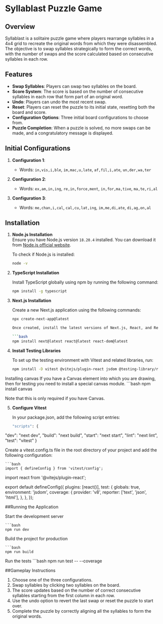 # Syllablast Puzzle Game

## Overview

Syllablast is a solitaire puzzle game where players rearrange syllables in a 4x4 grid to recreate the original words from which they were disassembled. The objective is to swap syllables strategically to form the correct words, with the number of swaps and the score calculated based on consecutive syllables in each row.

## Features

- **Swap Syllables**: Players can swap two syllables on the board.
- **Score System**: The score is based on the number of consecutive syllables in each row that form part of an original word.
- **Undo**: Players can undo the most recent swap.
- **Reset**: Players can reset the puzzle to its initial state, resetting both the board and score.
- **Configuration Options**: Three initial board configurations to choose from.
- **Puzzle Completion**: When a puzzle is solved, no more swaps can be made, and a congratulatory message is displayed.

## Initial Configurations

1. **Configuration 1**:  
   - Words: `in,vis,i,ble`, `im,mac,u,late`, `af,fil,i,ate`, `un,der,wa,ter`
   
2. **Configuration 2**:  
   - Words: `ex,am,in,ing`, `re,in,force,ment`, `in,for,ma,tive`, `ma,te,ri,al`

3. **Configuration 3**:  
   - Words: `me,chan,i,cal`, `cal,cu,lat,ing`, `im,me,di,ate`, `di,ag,on,al`

## Installation

1. **Node.js Installation**  
   Ensure you have Node.js version `18.20.4` installed. You can download it from [Node.js official website](https://nodejs.org/en/download/package-manager).

   To check if Node.js is installed:
   ```bash
   node -v
2. **TypeScript Installation**

    Install TypeScript globally using npm by running the following command:

    ```bash
    npm install -g typescript

3. **Next.js Installation**

    Create a new Next.js application using the following commands:

    ```bash
    npx create-next-app@latest

    Once created, install the latest versions of Next.js, React, and React DOM:

    ```bash
    npm install next@latest react@latest react-dom@latest

4. **Install Testing Libraries**

    To set up the testing environment with Vitest and related libraries, run:
    
    ```bash
    npm install -D vitest @vitejs/plugin-react jsdom @testing-library/react @testing-library/dom 

Installing canvas
If you have a Canvas element into which you are drawing, then for testing you need to install a special
canvas module.
    ```bash
    npm install canvas
    
Note that this is only required if you have Canvas.

5. **Configure Vitest**

    In your package.json, add the following script entries:
    
    ```bash
    "scripts": {
  "dev": "next dev",
  "build": "next build",
  "start": "next start",
  "lint": "next lint",
  "test": "vitest"
}

Create a vitest.config.ts file in the root directory of your project and add the following configuration:

    ```bash
    import { defineConfig } from 'vitest/config';
import react from '@vitejs/plugin-react';

export default defineConfig({
  plugins: [react()],
  test: {
    globals: true,
    environment: 'jsdom',
    coverage: {
      provider: 'v8',
      reporter: ['text', 'json', 'html'],
    },
  },
});

##Running the Application

Start the development server

    ```bash
    npm run dev

Build the project for production
    
    ```bash
    npm run build

Run the tests
    ```bash
    npm run test -- --coverage


##Gameplay Instructions
1. Choose one of the three configurations.
2. Swap syllables by clicking two syllables on the board.
3. The score updates based on the number of correct consecutive syllables starting from the first column in each row.
4. Use the undo option to revert the last swap or reset the puzzle to start over.
5. Complete the puzzle by correctly aligning all the syllables to form the original words.


